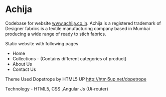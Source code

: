 # Achija

Codebase for website www.achija.co.in.
Achija is a registered trademark of Designer fabrics is a textile manufacturing company based in Mumbai producing a wide range of ready to stich fabrics. 

Static website with following pages
- Home 
- Collections - (Contains different categories of product)
- About Us
- Contact Us


Theme Used 
Dopetrope by HTML5 UP
http://html5up.net/dopetrope


Technology - HTML5, CSS ,Angular Js (Ui-router)


